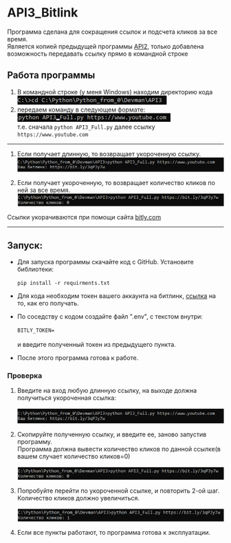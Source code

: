 # API3_Bitlink
Программа  сделана для сокращения ссылок и подсчета кликов за все время.\
Является копией предыдущей программы [API2](https://github.com/BAIBASH1/API2_Bitlink), только добавлена возможность передавать ссылку прямо в командной строке

## Работа программы ##
1. В командной строке (у меня Windows) находим директорию кода 
![img.png](screens/img.png) 
2. передаем команду в следующем формате:
![img_1.png](screens/img_1.png)
\
т.е. сначала ```python API3_Full.py``` далее ссылку ```https://www.youtube.com```
---

  1. Если получает длинную, то возвращает укороченную ссылку. \
  ![img_2.png](screens/img_2.png)
  

  3. Если получает укороченную, то возвращает количество кликов по ней за все время.\
  ![img_3.png](screens/img_3.png)
  

Ссылки укорачиваются при помощи сайта [bitly.com](https://app.bitly.com/bbt2/)

----
## Запуск: ##
  * Для запуска программы скачайте код с GitHub. Установите библиотеки:
  
    ```pip install -r requirments.txt```
  
  * Для кода необходим токен вашего аккаунта на битлинк, [ссылка](https://dev.bitly.com/) на то, как его получать.
  * По соседству с кодом создайте файл ".env", с текстом внутри:
  
     ```BITLY_TOKEN=```\
     \
     и введите полученный токен из предыдущего пункта.
  
  * После этого программа готова к работе.
### Проверка ###
1. Введите на вход любую длинную ссылку, на выходе должна получиться укороченная ссылка:\
\
  ![img_2.png](screens/img_2.png)

2. Скопируйте полученную ссылку, и введите ее, заново запустив программу.\
Программа должна вывести количество кликов по данной ссылке(в вашем случает количество кликов=0)\
\
  ![img_3.png](screens/img_3.png)

3. Попробуйте перейти по укороченной ссылке, и повторить 2-ой шаг. Количество кликов должно увеличиться.\
\
![img_4.png](screens/img_4.png)

4. Если все пункты работают, то программа готова к эксплуатации.
